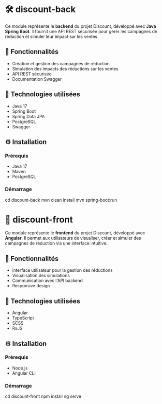 # 🛠️ discount-back

Ce module représente le **backend** du projet Discount, développé avec **Java Spring Boot**. Il fournit une API REST sécurisée pour gérer les campagnes de réduction et simuler leur impact sur les ventes.

## 🚀 Fonctionnalités

- Création et gestion des campagnes de réduction
- Simulation des impacts des réductions sur les ventes
- API REST sécurisée
- Documentation Swagger

## 🧰 Technologies utilisées

- Java 17
- Spring Boot
- Spring Data JPA
- PostgreSQL
- Swagger

## ⚙️ Installation

### Prérequis

- Java 17
- Maven
- PostgreSQL

### Démarrage


cd discount-back
mvn clean install
mvn spring-boot:run



# 🎨 discount-front

Ce module représente le **frontend** du projet Discount, développé avec **Angular**. Il permet aux utilisateurs de visualiser, créer et simuler des campagnes de réduction via une interface intuitive.

## 🚀 Fonctionnalités

- Interface utilisateur pour la gestion des réductions
- Visualisation des simulations
- Communication avec l'API backend
- Responsive design

## 🧰 Technologies utilisées

- Angular
- TypeScript
- SCSS
- RxJS

## ⚙️ Installation

### Prérequis

- Node.js
- Angular CLI

### Démarrage


cd discount-front
npm install
ng serve
